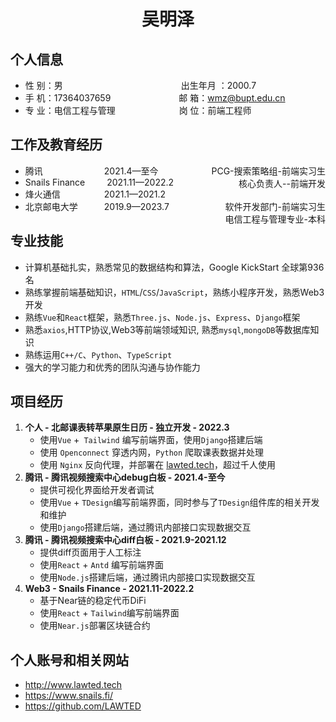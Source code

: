 <center>
  <h1>吴明泽</h1>
</center>

## 个人信息 

* 性 别：男&emsp;&emsp;&emsp;&emsp;&emsp;&emsp;&emsp;&emsp;&emsp;&emsp;&emsp;&emsp;&ensp;&emsp;出生年月 ：2000.7  
* 手 机：17364037659 &emsp;&emsp;&emsp;&emsp;&emsp;&emsp;&ensp;&emsp;邮 箱：wmz@bupt.edu.cn
* 专 业：电信工程与管理 &emsp;&emsp;&emsp;&emsp;&emsp;&emsp;&emsp;岗 位：前端工程师

## 工作及教育经历

* 腾讯&emsp;&emsp;&emsp;&emsp;&emsp;&emsp;&ensp;&ensp;2021.4—至今  <span style="float:right;">PCG-搜索策略组-前端实习生</span>
* Snails Finance&emsp;&emsp;&ensp;2021.11—2022.2 <span style="float:right;">核心负责人--前端开发 </span>
* 烽火通信&emsp;&emsp;&emsp;&emsp;&ensp;&ensp;2021.1—2021.2 <span style="float:right;">软件开发部门-前端实习生 </span>
* 北京邮电大学&emsp;&emsp;&emsp;2019.9—2023.7<span style="float:right;">电信工程与管理专业-本科 </span>

## 专业技能

* 计算机基础扎实，熟悉常见的数据结构和算法，Google KickStart 全球第936名
* 熟练掌握前端基础知识，`HTML`/`CSS`/`JavaScript`，熟练小程序开发，熟悉Web3开发
* 熟练`Vue`和`React`框架，熟悉`Three.js`、`Node.js`、`Express`、`Django`框架
* 熟悉`axios`,HTTP协议,Web3等前端领域知识, 熟悉`mysql`,`mongoDB`等数据库知识
* 熟练运用`C++/C`、`Python`、`TypeScript`
* 强大的学习能力和优秀的团队沟通与协作能力

## 项目经历

1. **个人 - 北邮课表转苹果原生日历 - 独立开发 - 2022.3**
   * 使用`Vue` +` Tailwind` 编写前端界面，使用`Django`搭建后端
   * 使用 `Openconnect` 穿透内网，`Python` 爬取课表数据并处理
    * 使用 `Nginx` 反向代理，并部署在 [lawted.tech](lawted.tech)，超过千人使用
2. **腾讯 - 腾讯视频搜索中心debug白板 - 2021.4-至今**
    * 提供可视化界面给开发者调试
    * 使用`Vue` + `TDesign`编写前端界面，同时参与了`TDesign`组件库的相关开发和维护
    * 使用`Django`搭建后端，通过腾讯内部接口实现数据交互
3. **腾讯 - 腾讯视频搜索中心diff白板 - 2021.9-2021.12**
    * 提供diff页面用于人工标注
    * 使用`React`  + `Antd` 编写前端界面
    * 使用`Node.js`搭建后端，通过腾讯内部接口实现数据交互
4. **Web3 - Snails Finance - 2021.11-2022.2**
    * 基于Near链的稳定代币DiFi
    * 使用`React` + `Tailwind`编写前端界面
    * 使用`Near.js`部署区块链合约

## 个人账号和相关网站
* http://www.lawted.tech
* https://www.snails.fi/
* https://github.com/LAWTED